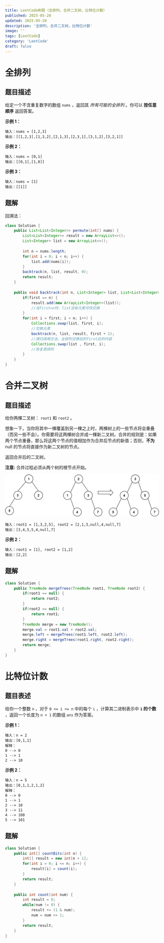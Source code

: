 ```yaml
---
title: LeetCode刷题（全排列，合并二叉树，比特位计数）
published: 2025-05-20
updated: 2025-05-20
description: '全排列，合并二叉树，比特位计数'
image: ''
tags: [LeetCode]
category: 'LeetCode'
draft: false 
---
```


# 全排列

## 题目描述

给定一个不含重复数字的数组 `nums` ，返回其 *所有可能的全排列* 。你可以 **按任意顺序** 返回答案。

 

**示例 1：**

```
输入：nums = [1,2,3]
输出：[[1,2,3],[1,3,2],[2,1,3],[2,3,1],[3,1,2],[3,2,1]]
```

**示例 2：**

```
输入：nums = [0,1]
输出：[[0,1],[1,0]]
```

**示例 3：**

```
输入：nums = [1]
输出：[[1]]
```

## 题解

回溯法：

```java
class Solution {
    public List<List<Integer>> permute(int[] nums) {
        List<List<Integer>> result = new ArrayList<>();
        List<Integer> list = new ArrayList<>();
        
        int n = nums.length;
        for(int i = 0; i < n; i++) {
            list.add(nums[i]);
        }
        backtrack(n, list, result, 0);
        return result;
    }

    public void backtrack(int n, List<Integer> list, List<List<Integer>> result, int first) {
        if(first == n) {
            result.add(new ArrayList<Integer>(list));
            //当first=n时，list没有元素可供交换
        }
        for(int i = first; i < n; i++) {
            Collections.swap(list, first, i);
            //交换元素
            backtrack(n, list, result, first + 1);
            //递归调用方法，全排列交换后的first后的内容
            Collections.swap(list , first, i);
            //恢复原排列
        }
    }
}
```



# 合并二叉树

## 题目描述

给你两棵二叉树： `root1` 和 `root2` 。

想象一下，当你将其中一棵覆盖到另一棵之上时，两棵树上的一些节点将会重叠（而另一些不会）。你需要将这两棵树合并成一棵新二叉树。合并的规则是：如果两个节点重叠，那么将这两个节点的值相加作为合并后节点的新值；否则，**不为** null 的节点将直接作为新二叉树的节点。

返回合并后的二叉树。

**注意:** 合并过程必须从两个树的根节点开始。

![159](../images/159.jpg)

```
输入：root1 = [1,3,2,5], root2 = [2,1,3,null,4,null,7]
输出：[3,4,5,5,4,null,7]
```

**示例 2：**

```
输入：root1 = [1], root2 = [1,2]
输出：[2,2]
```



## 题解

```java
class Solution {
    public TreeNode mergeTrees(TreeNode root1, TreeNode root2) {
        if(root1 == null) {
            return root2;
        }
        if(root2 == null) {
            return root1;
        }
        TreeNode merge = new TreeNode();
        merge.val = root1.val + root2.val;
        merge.left = mergeTrees(root1.left, root2.left);
        merge.right = mergeTrees(root1.right, root2.right);
        return merge;      
    }
}
```



# 比特位计数

## 题目表述

给你一个整数 `n` ，对于 `0 <= i <= n` 中的每个 `i` ，计算其二进制表示中 **`1` 的个数** ，返回一个长度为 `n + 1` 的数组 `ans` 作为答案。

 

**示例 1：**

```
输入：n = 2
输出：[0,1,1]
解释：
0 --> 0
1 --> 1
2 --> 10
```

**示例 2：**

```
输入：n = 5
输出：[0,1,1,2,1,2]
解释：
0 --> 0
1 --> 1
2 --> 10
3 --> 11
4 --> 100
5 --> 101
```

## 题解

```java
class Solution {
    public int[] countBits(int n) {
        int[] result = new int[n + 1];
        for(int i = 0; i <= n; i++) {
            result[i] = count(i);
        }
        return result;
    }

    public int count(int num) {
        int result = 0;
        while(num != 0) {
            result += (1 & num);
            num = num >> 1;
        }
        return result;
    }
}
```

